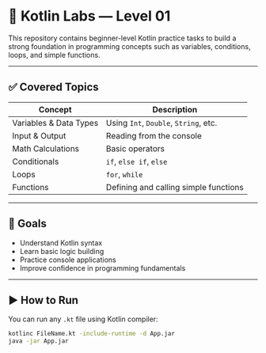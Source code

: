 # 🧪 Kotlin Labs — Level 01

This repository contains beginner-level Kotlin practice tasks to build a strong foundation in programming concepts such as variables, conditions, loops, and simple functions.

---

## ✅ Covered Topics

| Concept | Description |
|--------|-------------|
| Variables & Data Types | Using `Int`, `Double`, `String`, etc. |
| Input & Output | Reading from the console |
| Math Calculations | Basic operators |
| Conditionals | `if`, `else if`, `else` |
| Loops | `for`, `while` |
| Functions | Defining and calling simple functions |

---

## 🎯 Goals

- Understand Kotlin syntax
- Learn basic logic building
- Practice console applications
- Improve confidence in programming fundamentals

---

## ▶️ How to Run

You can run any `.kt` file using Kotlin compiler:

```bash
kotlinc FileName.kt -include-runtime -d App.jar
java -jar App.jar
